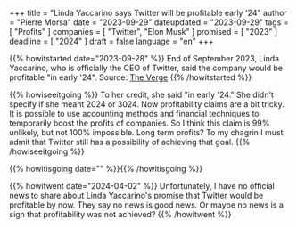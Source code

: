 +++
title     			= "Linda Yaccarino says Twitter will be profitable early '24"
author  		  = "Pierre Morsa"
date 		      = "2023-09-29"
dateupdated		= "2023-09-29"
tags			 		= [ "Profits" ]
companies			= [ "Twitter", "Elon Musk" ]
promised			= [ "2023" ]
deadline				= [ "2024" ]
draft      		= false
language				= "en"
+++

{{% howitstarted date="2023-09-28" %}}
End of September 2023, Linda Yaccarino, who is officially the CEO of Twitter, said the company would be profitable "in early '24". Source: [The Verge](https://www.theverge.com/2023/9/28/23895150/linda-yaccarino-code-conference-2023-x-twitter)
{{% /howitstarted %}}

<!--more-->

{{% howiseeitgoing %}}
To her credit, she said "in early '24." She didn't specify if she meant 2024 or 3024. Now profitability claims are a bit tricky. It is possible to use accounting methods and financial techniques to temporarily boost the profits of companies. So I think this claim is 99% unlikely, but not 100% impossible. Long term profits? To my chagrin I must admit that Twitter still has a possibility of achieving that goal.
{{% /howiseeitgoing %}}

{{% howitisgoing date="" %}}{{% /howitisgoing %}}

{{% howitwent date="2024-04-02" %}}
Unfortunately, I have no official news to share about Linda Yaccarino's promise that Twitter would be profitable by now. They say no news is good news. Or maybe no news is a sign that profitability was not achieved?
{{% /howitwent %}}
